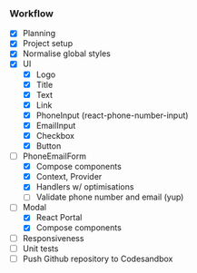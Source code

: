 ### Workflow

- [x]  Planning
- [x]  Project setup
- [x]  Normalise global styles
- [x]  UI
    - [x]  Logo
    - [x]  Title
    - [x]  Text
    - [x]  Link
    - [x]  PhoneInput (react-phone-number-input)
    - [x]  EmailInput
    - [x]  Checkbox
    - [x]  Button
- [ ]  PhoneEmailForm
    - [x]  Compose components
    - [x]  Context, Provider
    - [x]  Handlers w/ optimisations
    - [ ]  Validate phone number and email (yup)
- [ ]  Modal
    - [x]  React Portal
    - [x]  Compose components
- [ ]  Responsiveness
- [ ]  Unit tests
- [ ]  Push Github repository to Codesandbox
